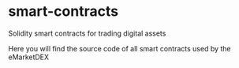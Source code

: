 # smart-contracts
Solidity smart contracts for trading digital assets

Here you will find the source code of all smart contracts used by the eMarketDEX
